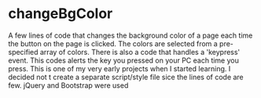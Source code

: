 # changeBgColor
 A few lines of code that changes the background color of a page each time the button on the page is clicked. The colors are selected from a pre-specified array of colors.
 There is also a code that handles a 'keypress' event. This codes alerts the key you pressed on your PC each time you press. 
 This is one of my very early projects when I started learning. I decided not t create a separate script/style file sice the lines of code are few.
 jQuery and Bootstrap were used
